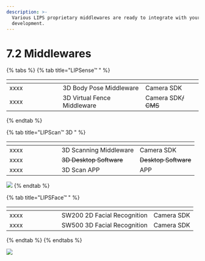 ```yaml
---
description: >-
  Various LIPS proprietary middlewares are ready to integrate with your product
  development.
---
```


# 7.2 Middlewares

{% tabs %}
{% tab title="LIPSense™ " %}
<table><thead><tr><th width="123.66666666666666"></th><th></th><th></th></tr></thead><tbody><tr><td>xxxx</td><td>3D Body Pose Middleware</td><td>Camera SDK</td></tr><tr><td>xxxx</td><td>3D Virtual Fence Middleware</td><td>Camera SDK<del>/ CMS</del></td></tr></tbody></table>
{% endtab %}

{% tab title="LIPScan™ 3D " %}
<table><thead><tr><th width="120.66666666666666"></th><th></th><th></th></tr></thead><tbody><tr><td>xxxx</td><td>3D Scanning Middleware</td><td>Camera SDK</td></tr><tr><td>xxxx</td><td><del>3D Desktop Software</del></td><td><del>Desktop Software</del></td></tr><tr><td>xxxx</td><td>3D Scan APP</td><td>APP</td></tr></tbody></table>

![](<../.gitbook/assets/globL_camera/image (13).png>)
{% endtab %}

{% tab title="LIPSFace™ " %}
<table><thead><tr><th width="120.66666666666666"></th><th></th><th></th></tr></thead><tbody><tr><td>xxxx</td><td>SW200 2D Facial Recognition</td><td>Camera SDK</td></tr><tr><td>xxxx</td><td>SW500 3D Facial Recognition</td><td>Camera SDK</td></tr></tbody></table>
{% endtab %}
{% endtabs %}

![](<../.gitbook/assets/globL_camera/image (51).png>)
